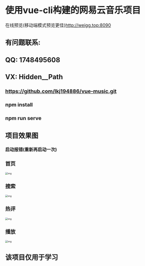 # 使用vue-cli构建的网易云音乐项目

在线预览(移动端模式预览更佳)http://weigg.top:8090

## 有问题联系:

## QQ: 1748495608

## VX:  Hidden__Path





### https://github.com/lkj194886/vue-music.git

### npm install 
### npm run serve
## 项目效果图

#### 启动报错(重新再启动一次)
### 首页
<img src="http://weigg.top:5560/upload/%E9%A6%96%E9%A1%B5.jpg" alt="img" style="zoom:50%;" />

### 搜索
<img src="http://weigg.top:5560/upload/%E6%90%9C%E7%B4%A2.jpg" alt="img" style="zoom: 50%;" />

### 热评
<img src="http://weigg.top:5560/upload/%E7%83%AD%E8%AF%84.jpg" alt="img" style="zoom:50%;" />

### 播放

<img src="http://weigg.top:5560/upload/%E6%92%AD%E6%94%BE.jpg" alt="img" style="zoom:50%;" />

## 该项目仅用于学习


